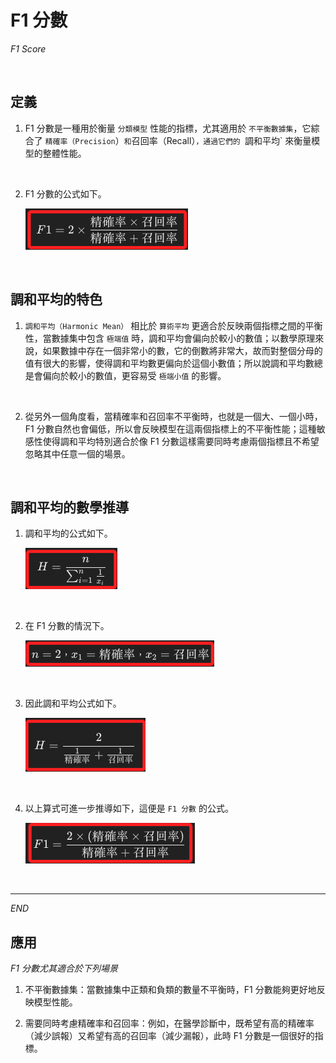 # F1 分數

_F1 Score_

<br>

## 定義

1. F1 分數是一種用於衡量 `分類模型` 性能的指標，尤其適用於 `不平衡數據集`，它綜合了 `精確率（Precision`）` 和 `召回率（Recall）`，通過它們的 `調和平均` 來衡量模型的整體性能。

<br>

2. F1 分數的公式如下。

    ![](images/img_30.png)

<br>

## 調和平均的特色

1. `調和平均（Harmonic Mean）` 相比於 `算術平均` 更適合於反映兩個指標之間的平衡性，當數據集中包含 `極端值` 時，調和平均會偏向於較小的數值；以數學原理來說，如果數據中存在一個非常小的數，它的倒數將非常大，故而對整個分母的值有很大的影響，使得調和平均數更偏向於這個小數值；所以說調和平均數總是會偏向於較小的數值，更容易受 `極端小值` 的影響。

<br>

2. 從另外一個角度看，當精確率和召回率不平衡時，也就是一個大、一個小時，F1 分數自然也會偏低，所以會反映模型在這兩個指標上的不平衡性能；這種敏感性使得調和平均特別適合於像 F1 分數這樣需要同時考慮兩個指標且不希望忽略其中任意一個的場景。

<br>

## 調和平均的數學推導

1. 調和平均的公式如下。

    ![](images/img_58.png)

<br>

2. 在 F1 分數的情況下。

    ![](images/img_61.png)

<br>

3. 因此調和平均公式如下。

    ![](images/img_59.png)

<br>

4. 以上算式可進一步推導如下，這便是 `F1 分數` 的公式。

    ![](images/img_60.png)

<br>

___

_END_

## 應用

_F1 分數尤其適合於下列場景_

1. 不平衡數據集：當數據集中正類和負類的數量不平衡時，F1 分數能夠更好地反映模型性能。

2. 需要同時考慮精確率和召回率：例如，在醫學診斷中，既希望有高的精確率（減少誤報）又希望有高的召回率（減少漏報），此時 F1 分數是一個很好的指標。

